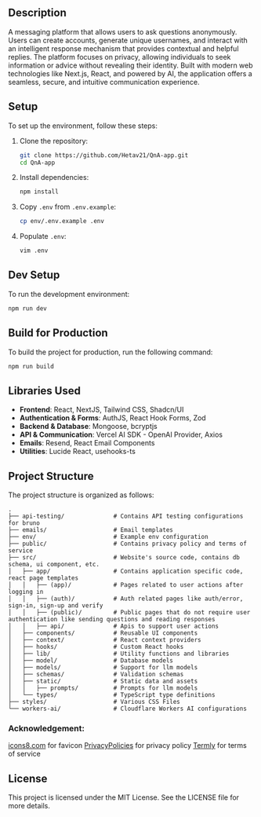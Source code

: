 ## Description
A messaging platform that allows users to ask questions anonymously. Users can create accounts, generate unique usernames, and interact with an intelligent response mechanism that provides contextual and helpful replies. The platform focuses on privacy, allowing individuals to seek information or advice without revealing their identity. Built with modern web technologies like Next.js, React, and powered by AI, the application offers a seamless, secure, and intuitive communication experience.

## Setup
To set up the environment, follow these steps:

1. Clone the repository:
   ```sh
   git clone https://github.com/Hetav21/QnA-app.git
   cd QnA-app
   ```
2. Install dependencies:
    ```sh
    npm install
    ```
3. Copy `.env` from `.env.example`:
    ```sh
    cp env/.env.example .env
    ```
3. Populate `.env`:
    ```sh
    vim .env
    ```

## Dev Setup
To run the development environment:
```sh
npm run dev
```

## Build for Production
To build the project for production, run the following command:
```sh
npm run build
```

## Libraries Used
- **Frontend**: React, NextJS, Tailwind CSS, Shadcn/UI
- **Authentication & Forms**: AuthJS, React Hook Forms, Zod
- **Backend & Database**: Mongoose, bcryptjs
- **API & Communication**:  Vercel AI SDK - OpenAI Provider,  Axios
- **Emails**: Resend, React Email Components
- **Utilities**: Lucide React, usehooks-ts

## Project Structure
The project structure is organized as follows:
```text
.
├── api-testing/              # Contains API testing configurations for bruno
├── emails/                   # Email templates
├── env/                      # Example env configuration
├── public/                   # Contains privacy policy and terms of service
├── src/                      # Website's source code, contains db schema, ui component, etc.
│   ├── app/                  # Contains application specific code, react page templates
│   │   ├── (app)/            # Pages related to user actions after logging in
│   │   ├── (auth)/           # Auth related pages like auth/error, sign-in, sign-up and verify
│   │   ├── (public)/         # Public pages that do not require user authentication like sending questions and reading responses
│   │   ├── api/              # Apis to support user actions
│   ├── components/           # Reusable UI components
│   ├── context/              # React context providers
│   ├── hooks/                # Custom React hooks
│   ├── lib/                  # Utility functions and libraries
│   ├── model/                # Database models
│   ├── models/               # Support for llm models
│   ├── schemas/              # Validation schemas
│   ├── static/               # Static data and assets
│   │   ├── prompts/          # Prompts for llm models
│   └── types/                # TypeScript type definitions
├── styles/                   # Various CSS Files
└── workers-ai/               # Cloudflare Workers AI configurations
```

### Acknowledgement:
<a href="https://icons8.com/icons/set/favicon">icons8.com</a> for favicon
<a href="https://www.privacypolicies.com/">PrivacyPolicies</a>  for privacy policy
<a href="https://termly.io/">Termly</a> for terms of service

## License
This project is licensed under the MIT License. See the LICENSE file for more details.
